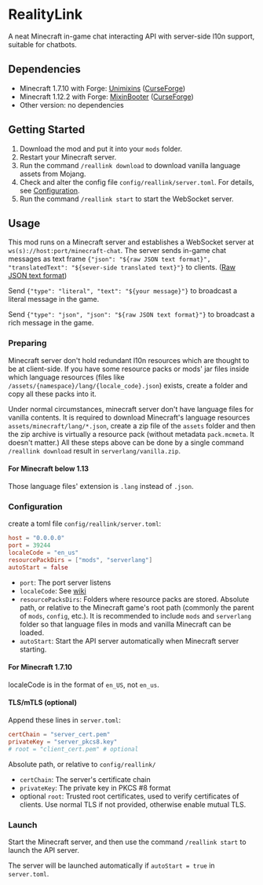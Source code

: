 # RealityLink

A neat Minecraft in-game chat interacting API with server-side l10n support, suitable for chatbots.

## Dependencies

- Minecraft 1.7.10 with Forge: [Unimixins](https://github.com/LegacyModdingMC/UniMixins) ([CurseForge](https://www.curseforge.com/minecraft/mc-mods/unimixins))
- Minecraft 1.12.2 with Forge: [MixinBooter](https://github.com/CleanroomMC/MixinBooter) ([CurseForge](https://www.curseforge.com/minecraft/mc-mods/mixin-booter))
- Other version: no dependencies

## Getting Started

1. Download the mod and put it into your `mods` folder.
2. Restart your Minecraft server.
3. Run the command `/reallink download` to download vanilla language assets from Mojang.
4. Check and alter the config file `config/reallink/server.toml`. For details, see [Configuration](#configuration).
5. Run the command `/reallink start` to start the WebSocket server.

## Usage

This mod runs on a Minecraft server and
establishes a WebSocket server at `ws(s)://host:port/minecraft-chat`.
The server sends in-game chat messages as text frame
`{"json": "${raw JSON text format}", "translatedText": "${sever-side translated text}"}`
to clients. ([Raw JSON text format](https://minecraft.wiki/w/Raw_JSON_text_format))

Send `{"type": "literal", "text": "${your message}"}`
to broadcast a literal message in the game.

Send `{"type": "json", "json": "${raw JSON text format}"}`
to broadcast a rich message in the game.

### Preparing

Minecraft server don't hold redundant l10n resources
which are thought to be at client-side. If you have some resource packs
or mods' jar files inside which language resources
(files like `/assets/{namespace}/lang/{locale_code}.json`) exists,
create a folder and copy all these packs into it.

Under normal circumstances,
minecraft server don't have language files for vanilla contents.
It is required to download Minecraft's language resources
`assets/minecraft/lang/*.json`, create a zip file of
the `assets` folder and then the zip archive is virtually a resource pack
(without metadata `pack.mcmeta`. It doesn't matter.)
All these steps above can be done by a single command `/reallink download`
result in `serverlang/vanilla.zip`.

#### For Minecraft below 1.13

Those language files' extension is `.lang` instead of `.json`.

### Configuration

create a toml file `config/reallink/server.toml`:

```toml
host = "0.0.0.0"
port = 39244
localeCode = "en_us"
resourcePackDirs = ["mods", "serverlang"]
autoStart = false
```

- `port`: The port server listens
- `localeCode`: See [wiki](https://minecraft.wiki/w/Language)
- `resourcePacksDirs`: Folders where resource packs are stored.
Absolute path, or relative to the Minecraft game's root path
(commonly the parent of `mods`, `config`, etc.). It is
recommended to include `mods` and `serverlang` folder so that
language files in mods and vanilla Minecraft can be loaded.
- `autoStart`: Start the API server automatically
when Minecraft server starting.

#### For Minecraft 1.7.10

localeCode is in the format of `en_US`, not `en_us`.

#### TLS/mTLS (optional)

Append these lines in `server.toml`:

```toml
certChain = "server_cert.pem"
privateKey = "server_pkcs8.key"
# root = "client_cert.pem" # optional
```

Absolute path, or relative to `config/reallink/`

- `certChain`: The server's certificate chain
- `privateKey`: The private key in PKCS #8 format
- optional `root`: Trusted root certificates, used to verify
certificates of clients.
Use normal TLS if not provided, otherwise enable mutual TLS.

### Launch

Start the Minecraft server, and then
use the command `/reallink start` to launch the API server.

The server will be launched automatically if `autoStart = true` in
`server.toml`.
